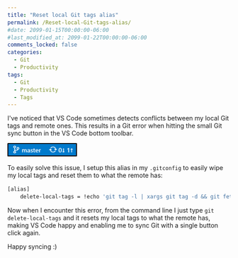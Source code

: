 ```yaml
---
title: "Reset local Git tags alias"
permalink: /Reset-local-Git-tags-alias/
#date: 2099-01-15T00:00:00-06:00
#last_modified_at: 2099-01-22T00:00:00-06:00
comments_locked: false
categories:
  - Git
  - Productivity
tags:
  - Git
  - Productivity
  - Tags
---
```


I've noticed that VS Code sometimes detects conflicts between my local Git tags and remote ones.
This results in a Git error when hitting the small Git sync button in the VS Code bottom toolbar.

![VS Code sync icon](assets/Posts/2020-09-21-Reset-local-git-tags-alias/VsCodeSyncIcon.png)

To easily solve this issue, I setup this alias in my `.gitconfig` to easily wipe my local tags and reset them to what the remote has:

```bash
[alias]
    delete-local-tags = !echo 'git tag -l | xargs git tag -d && git fetch --tags' && git tag -l | xargs git tag -d && git fetch --tags
```

Now when I encounter this error, from the command line I just type `git delete-local-tags` and it resets my local tags to what the remote has, making VS Code happy and enabling me to sync Git with a single button click again.

Happy syncing :)
